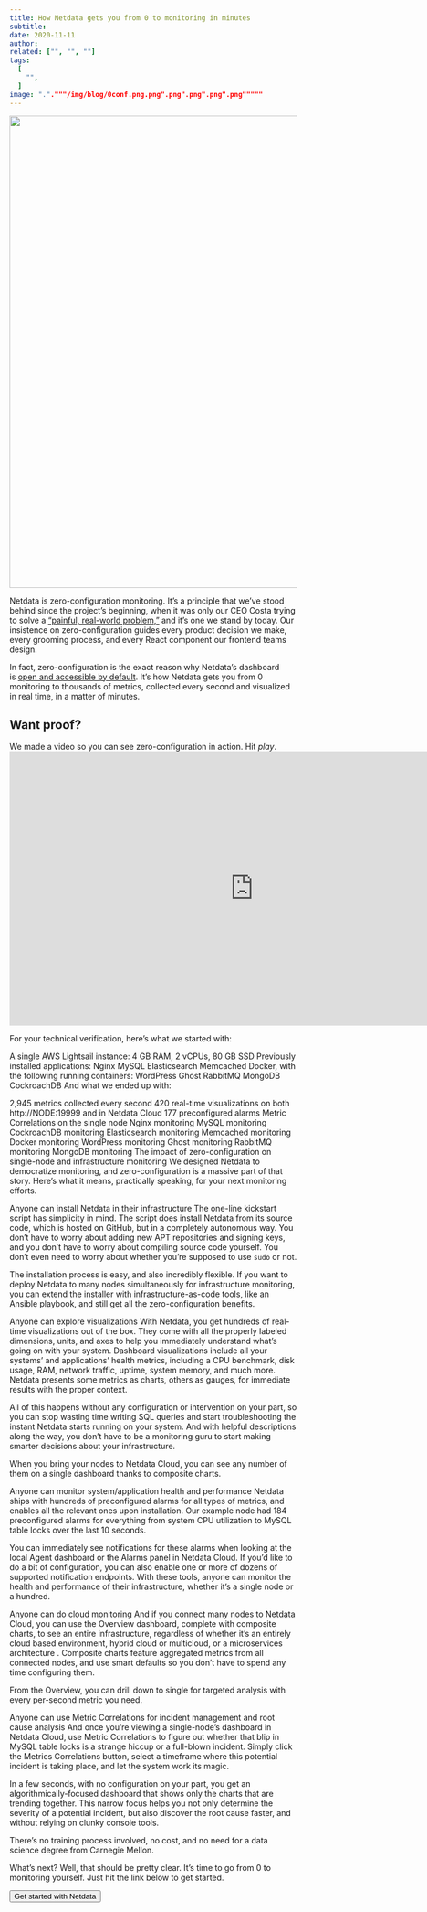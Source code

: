 ```yaml
---
title: How Netdata gets you from 0 to monitoring in minutes
subtitle: 
date: 2020-11-11
author: 
related: ["", "", ""]
tags: 
  [
    "",
  ]
image: "."."""/img/blog/0conf.png.png".png".png".png".png"""""
---
```

<img class="alignnone size-large wp-image-16562" src="/img/wp-archive/uploads/2022/03/0conf-1200x826.png" alt="" width="1200" height="826" />

Netdata is zero-configuration monitoring. It’s a principle that we’ve stood behind since the project’s beginning, when it was only our CEO Costa trying to solve a <a href="https://staging-www.netdata.cloud/blog/why-netdata-is-free/">“painful, real-world problem,”</a> and it’s one we stand by today. Our insistence on zero-configuration guides every product decision we make, every grooming process, and every React component our frontend teams design.

In fact, zero-configuration is the exact reason why Netdata’s dashboard is <a href="https://staging-www.netdata.cloud/blog/netdata-agent-dashboard/">open and accessible by default</a>. It’s how Netdata gets you from 0 monitoring to thousands of metrics, collected every second and visualized in real time, in a matter of minutes.
<h2>Want proof?</h2>
We made a video so you can see zero-configuration in action. Hit <i>play</i>.

<iframe title="YouTube video player" src="https://www.youtube.com/embed/CShH3nAOGkU" width="854" height="480" frameborder="0" allowfullscreen="allowfullscreen"></iframe>

For your technical verification, here’s what we started with:

A single AWS Lightsail instance: 4 GB RAM, 2 vCPUs, 80 GB SSD
Previously installed applications:
Nginx
MySQL
Elasticsearch
Memcached
Docker, with the following running containers:
WordPress
Ghost
RabbitMQ
MongoDB
CockroachDB
And what we ended up with:

2,945 metrics collected every second
420 real-time visualizations on both http://NODE:19999 and in Netdata Cloud
177 preconfigured alarms
Metric Correlations on the single node
Nginx monitoring
MySQL monitoring
CockroachDB monitoring
Elasticsearch monitoring
Memcached monitoring
Docker monitoring
WordPress monitoring
Ghost monitoring
RabbitMQ monitoring
MongoDB monitoring
The impact of zero-configuration on single-node and infrastructure monitoring
We designed Netdata to democratize monitoring, and zero-configuration is a massive part of that story. Here’s what it means, practically speaking, for your next monitoring efforts.

Anyone can install Netdata in their infrastructure
The one-line kickstart script has simplicity in mind. The script does install Netdata from its source code, which is hosted on GitHub, but in a completely autonomous way. You don’t have to worry about adding new APT repositories and signing keys, and you don’t have to worry about compiling source code yourself. You don’t even need to worry about whether you’re supposed to use `sudo` or not.

The installation process is easy, and also incredibly flexible. If you want to deploy Netdata to many nodes simultaneously for infrastructure monitoring, you can extend the installer with infrastructure-as-code tools, like an Ansible playbook, and still get all the zero-configuration benefits.

Anyone can explore visualizations
With Netdata, you get hundreds of real-time visualizations out of the box. They come with all the properly labeled dimensions, units, and axes to help you immediately understand what’s going on with your system. Dashboard visualizations include all your systems’ and applications’ health metrics, including a CPU benchmark, disk usage, RAM, network traffic, uptime, system memory, and much more. Netdata presents some metrics as charts, others as gauges, for immediate results with the proper context.

All of this happens without any configuration or intervention on your part, so you can stop wasting time writing SQL queries and start troubleshooting the instant Netdata starts running on your system. And with helpful descriptions along the way, you don’t have to be a monitoring guru to start making smarter decisions about your infrastructure.

When you bring your nodes to Netdata Cloud, you can see any number of them on a single dashboard thanks to composite charts.

Anyone can monitor system/application health and performance
Netdata ships with hundreds of preconfigured alarms for all types of metrics, and enables all the relevant ones upon installation. Our example node had 184 preconfigured alarms for everything from system CPU utilization to MySQL table locks over the last 10 seconds.

You can immediately see notifications for these alarms when looking at the local Agent dashboard or the Alarms panel in Netdata Cloud. If you’d like to do a bit of configuration, you can also enable one or more of dozens of supported notification endpoints. With these tools, anyone can monitor the health and performance of their infrastructure, whether it’s a single node or a hundred.

Anyone can do cloud monitoring
And if you connect many nodes to Netdata Cloud, you can use the Overview dashboard, complete with composite charts, to see an entire infrastructure, regardless of whether it’s an entirely cloud based environment, hybrid cloud or multicloud, or a microservices architecture . Composite charts feature aggregated metrics from all connected nodes, and use smart defaults so you don’t have to spend any time configuring them.

From the Overview, you can drill down to single for targeted analysis with every per-second metric you need.

Anyone can use Metric Correlations for incident management and root cause analysis
And once you’re viewing a single-node’s dashboard in Netdata Cloud, use Metric Correlations to figure out whether that blip in MySQL table locks is a strange hiccup or a full-blown incident. Simply click the Metrics Correlations button, select a timeframe where this potential incident is taking place, and let the system work its magic.

In a few seconds, with no configuration on your part, you get an algorithmically-focused dashboard that shows only the charts that are trending together. This narrow focus helps you not only determine the severity of a potential incident, but also discover the root cause faster, and without relying on clunky console tools.

There’s no training process involved, no cost, and no need for a data science degree from Carnegie Mellon.

What’s next?
Well, that should be pretty clear. It’s time to go from 0 to monitoring yourself. Just hit the link below to get started.

<a href="https://learn.netdata.cloud/docs/get" target="_blank" rel="noopener"><button>Get started with Netdata</button></a>
